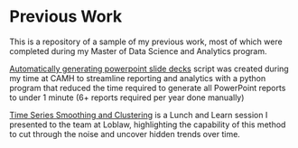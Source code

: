 # Previous Work
This is a repository of a sample of my previous work, most of which were completed during my Master of Data Science and Analytics program. 

[Automatically generating powerpoint slide decks](https://github.com/claudiachoi/Sample-Projects/blob/master/Automatically%20generating%20powerpoint%20slide%20decks.ipynb) script was created during my time at CAMH to streamline reporting and analytics with a python program that reduced the time required to generate all PowerPoint reports to under 1 minute (6+ reports required per year done manually)

[Time Series Smoothing and Clustering](https://github.com/claudiachoi/Sample-Projects/blob/master/Time%20Series%20Smoothing%20and%20Clustering.ipynb) is a Lunch and Learn session I presented to the team at Loblaw, highlighting the capability of this method to cut through the noise and uncover hidden trends over time. 
